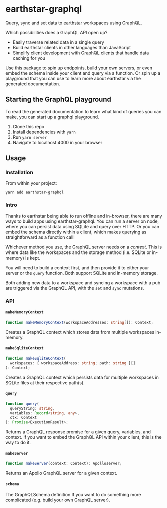 # earthstar-graphql

Query, sync and set data to [earthstar](https://github.com/cinnamon-bun/earthstar) workspaces using GraphQL.

Which possibilities does a GraphQL API open up?

- Easily traverse related data in a single query
- Build earthstar clients in other languages than JavaScript
- Simplify client development with GraphQL clients that handle data caching for you

Use this package to spin up endpoints, build your own servers, or even embed the schema inside your client and query via a function. Or spin up a playground that you can use to learn more about earthstar via the generated documentation.

## Starting the GraphQL playground

To read the generated documentation to learn what kind of queries you can make, you can start up a graphql playground.

1. Clone this repo
2. Install dependencies with `yarn`
3. Run `yarn server`
4. Navigate to localhost:4000 in your browser

## Usage

### Installation

From within your project:

```
yarn add earthstar-graphql
```

### Intro

Thanks to earthstar being able to run offline and in-browser, there are many ways to build apps using earthstar-graphql. You can run a server on node, where you can persist data using SQLite and query over HTTP. Or you can embed the schema directly within a client, which makes querying as straightforward as a function call!

Whichever method you use, the GraphQL server needs on a _context_. This is where data like the workspaces and the storage method (i.e. SQLite or in-memory) is kept.

You will need to build a context first, and then provide it to either your server or the `query` function. Both support SQLite and in-memory storage.

Both adding new data to a workspace and syncing a workspace with a pub are triggered via the GraphQL API, with the `set` and `sync` mutations.

### API

#### `makeMemoryContext`

```ts
function makeMemoryContext(workspaceAddresses: string[]): Context;
```

Creates a GraphQL context which stores data from multiple workspaces in-memory.

#### `makeSqliteContext`

```ts
function makeSqliteContext(
  workspaces: { workspaceAddress: string; path: string }[]
): Context;
```

Creates a GraphQL context which persists data for multiple workspaces in SQLite files at their respective path(s).

#### `query`

```ts
function query(
  queryString: string,
  variables: Record<string, any>,
  ctx: Context
): Promise<ExecutionResult>;
```

Returns a GraphQL response promise for a given query, variables, and context. If you want to embed the GraphQL API within your client, this is the way to do it.

#### `makeServer`

```ts
function makeServer(context: Context): Apolloserver;
```

Returns an Apollo GraphQL server for a given context.

#### `schema`

The GraphQLSchema definition If you want to do something more complicated (e.g. build your own GraphQL server).
